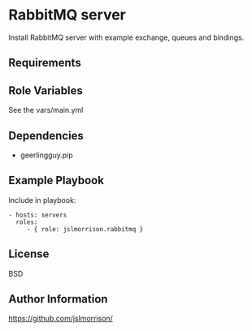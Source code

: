 RabbitMQ server
=========

Install RabbitMQ server with example exchange, queues and bindings.

Requirements
------------



Role Variables
--------------

See the vars/main.yml

Dependencies
------------

* geerlingguy.pip

Example Playbook
----------------

Include in playbook:

    - hosts: servers
      roles:
         - { role: jslmorrison.rabbitmq }

License
-------

BSD

Author Information
------------------

https://github.com/jslmorrison/
